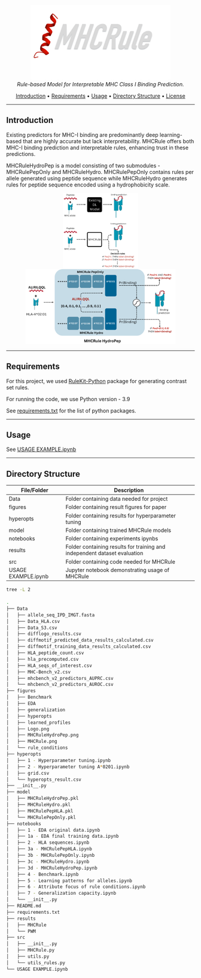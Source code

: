 <div align="center">
  <img height="200" alt="MHCRule" src="./figures/Logo.png/">
</div>

<div align="center">
  <em>Rule-based Model for Interpretable MHC Class I Binding Prediction.</em>
</div>

 <p align="center">
  <a href="#Introduction">Introduction</a> •
  <a href="#Requirements">Requirements</a> •
  <a href="#Usage">Usage</a> •
  <a href="#Directory-Structure">Directory Structure</a> •
  <a href="#license">License</a> 
</p>

---
## Introduction

Existing predictors for MHC-I binding are predominantly deep learning-based  that are highly accurate but lack interpretability. MHCRule offers both MHC-I binding prediction and interpretable rules, enhancing trust in these predictions.

MHCRuleHydroPep is a model consisting of two submodules - MHCRulePepOnly and MHCRuleHydro. MHCRulePepOnly contains rules per allele generated using peptide sequence while MHCRuleHydro generates rules for peptide sequence encoded using a hydrophobicity scale.

<div align="center">
  <img src="./figures/MHCRule.png" alt="Project Intro" height="200" width="200"/>
  <img src="./figures/MHCRuleHydroPep.png" alt="MHCRuleHydroPep.png" height="200"/>
</div>

---
## Requirements

For this project, we used <a href="https://github.com/adaa-polsl/RuleKit-python">  RuleKit-Python</a> package for generating contrast set rules. 

For running the code, we use Python version - 3.9

See <a href="./requirements.txt"> requirements.txt</a> for the list of python packages.

---
## Usage
See <a href="./USAGE EXAMPLE.ipynb"> USAGE EXAMPLE.ipynb</a>

---
## Directory Structure

| File/Folder | Description |
| ----------- | ----------- |
| Data | Folder containing data needed for project |
| figures | Folder containing result figures for paper |
| hyperopts | Folder containing results for hyperparameter tuning |
| model | Folder containing trained MHCRule models |
| notebooks | Folder containing experiments ipynbs  |
| results | Folder containing results for training and independent dataset evaluation |
| src | Folder containing  code needed for MHCRule|
| USAGE EXAMPLE.ipynb | Jupyter notebook demonstrating usage of MHCRule |


```bash
tree -L 2

.
├── Data
│   ├── allele_seq_IPD_IMGT.fasta
│   ├── Data_HLA.csv
│   ├── Data_S3.csv
│   ├── difflogo_results.csv
│   ├── diffmotif_predicted_data_results_calculated.csv
│   ├── diffmotif_training_data_results_calculated.csv
│   ├── HLA_peptide_count.csv
│   ├── hla_precomputed.csv
│   ├── HLA_seqs_of_interest.csv
│   ├── MHC-Bench_v2.csv
│   ├── mhcbench_v2_predictors_AUPRC.csv
│   └── mhcbench_v2_predictors_AUROC.csv
├── figures
│   ├── Benchmark
│   ├── EDA
│   ├── generalization
│   ├── hyperopts
│   ├── learned_profiles
│   ├── Logo.png
│   ├── MHCRuleHydroPep.png
│   ├── MHCRule.png
│   └── rule_conditions
├── hyperopts
│   ├── 1 - Hyperparameter tuning.ipynb
│   ├── 2 - Hyperparameter tuning A*0201.ipynb
│   ├── grid.csv
│   └── hyperopts_result.csv
├── __init__.py
├── model
│   ├── MHCRuleHydroPep.pkl
│   ├── MHCRuleHydro.pkl
│   ├── MHCRulePepHLA.pkl
│   └── MHCRulePepOnly.pkl
├── notebooks
│   ├── 1 - EDA original data.ipynb
│   ├── 1a - EDA final training data.ipynb
│   ├── 2 - HLA sequences.ipynb
│   ├── 3a - MHCRulePepHLA.ipynb
│   ├── 3b - MHCRulePepOnly.ipynb
│   ├── 3c - MHCRuleHydro.ipynb
│   ├── 3d - MHCRuleHydroPep.ipynb
│   ├── 4 - Benchmark.ipynb
│   ├── 5 - Learning patterns for alleles.ipynb
│   ├── 6 - Attribute focus of rule conditions.ipynb
│   ├── 7 - Generalization capacity.ipynb
│   └── __init__.py
├── README.md
├── requirements.txt
├── results
│   ├── MHCRule
│   └── PWM
├── src
│   ├── __init__.py
│   ├── MHCRule.py
│   ├── utils.py
│   └── utils_rules.py
└── USAGE EXAMPLE.ipynb
```


